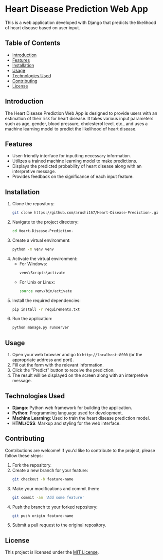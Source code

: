 # Heart Disease Prediction Web App

This is a web application developed with Django that predicts the likelihood of heart disease based on user input.

## Table of Contents
- [Introduction](#introduction)
- [Features](#features)
- [Installation](#installation)
- [Usage](#usage)
- [Technologies Used](#technologies-used)
- [Contributing](#contributing)
- [License](#license)

## Introduction
The Heart Disease Prediction Web App is designed to provide users with an estimation of their risk for heart disease. It takes various input parameters such as age, gender, blood pressure, cholesterol level, etc., and uses a machine learning model to predict the likelihood of heart disease.

## Features
- User-friendly interface for inputting necessary information.
- Utilizes a trained machine learning model to make predictions.
- Displays the predicted probability of heart disease along with an interpretive message.
- Provides feedback on the significance of each input feature.

## Installation
1. Clone the repository:
    ```bash
    git clone https://github.com/arushi167/Heart-Disease-Prediction-.git
    ```
2. Navigate to the project directory:
    ```bash
    cd Heart-Disease-Prediction-
    ```
3. Create a virtual environment:
    ```bash
    python -m venv venv
    ```
4. Activate the virtual environment:
    - For Windows:
        ```bash
        venv\Scripts\activate
        ```
    - For Unix or Linux:
        ```bash
        source venv/bin/activate
        ```
5. Install the required dependencies:
    ```bash
    pip install -r requirements.txt
    ```
6. Run the application:
    ```bash
    python manage.py runserver
    ```

## Usage
1. Open your web browser and go to `http://localhost:8000` (or the appropriate address and port).
2. Fill out the form with the relevant information.
3. Click the "Predict" button to receive the prediction.
4. The result will be displayed on the screen along with an interpretive message.

## Technologies Used
- **Django**: Python web framework for building the application.
- **Python**: Programming language used for development.
- **Machine Learning**: Used to train the heart disease prediction model.
- **HTML/CSS**: Markup and styling for the web interface.

## Contributing
Contributions are welcome! If you'd like to contribute to the project, please follow these steps:
1. Fork the repository.
2. Create a new branch for your feature:
    ```bash
    git checkout -b feature-name
    ```
3. Make your modifications and commit them:
    ```bash
    git commit -am 'Add some feature'
    ```
4. Push the branch to your forked repository:
    ```bash
    git push origin feature-name
    ```
5. Submit a pull request to the original repository.

## License
This project is licensed under the [MIT License](LICENSE).
